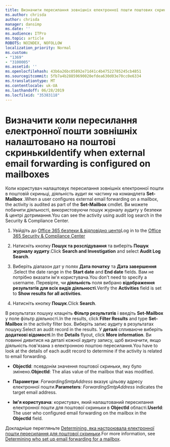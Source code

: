 ```yaml
---
title: Визначити пересилання зовнішніх електронної пошти поштових скриньок у журнали аудиту
ms.author: chrisda
author: chrisda
manager: dansimp
ms.date: ''
ms.audience: ITPro
ms.topic: article
ROBOTS: NOINDEX, NOFOLLOW
localization_priority: Normal
ms.custom:
- "1369"
- "3100005"
ms.assetid: ''
ms.openlocfilehash: 43b6a26bc05892e71d41c4b47522785245cb4851
ms.sourcegitcommit: 5fb7a4b28859690020efdea630d03e70cc0e6334
ms.translationtype: MT
ms.contentlocale: uk-UA
ms.lasthandoff: 06/28/2019
ms.locfileid: "35383118"
---
```

# <a name="identify-when-external-email-forwarding-is-configured-on-mailboxes"></a><span data-ttu-id="23141-102">Визначити коли пересилання електронної пошти зовнішніх налаштовано на поштові скриньки</span><span class="sxs-lookup"><span data-stu-id="23141-102">Identify when external email forwarding is configured on mailboxes</span></span>

<span data-ttu-id="23141-103">Коли користувач налаштовує пересилання зовнішніх електронної пошти в поштовій скриньці, діяльність аудит як частину на командлета **Set-Mailbox** .</span><span class="sxs-lookup"><span data-stu-id="23141-103">When a user configures external email forwarding on a mailbox, the activity is audited as part of the **Set-Mailbox** cmdlet.</span></span> <span data-ttu-id="23141-104">Ви можете побачити діяльності, використовуючи пошук журналу аудиту у безпеки & центрі дотримання.</span><span class="sxs-lookup"><span data-stu-id="23141-104">You can see the activity using audit log search in the Security & Compliance Center.</span></span>

1. <span data-ttu-id="23141-105">Увійдіть до [Office 365 безпеки & відповідно центр](https://protection.office.com/)</span><span class="sxs-lookup"><span data-stu-id="23141-105">Log in to the [Office 365 Security & Compliance Center](https://protection.office.com/)</span></span>

2. <span data-ttu-id="23141-106">Натисніть кнопку **Пошук та розслідування** та виберіть **Пошук журналу аудиту**.</span><span class="sxs-lookup"><span data-stu-id="23141-106">Click **Search and Investigation** and select **Audit Log Search**.</span></span>

3. <span data-ttu-id="23141-107">Виберіть діапазон дат у полях **Дата початку** та **Дата завершення** .</span><span class="sxs-lookup"><span data-stu-id="23141-107">Select the date range in the **Start date** and **End date** fields.</span></span> <span data-ttu-id="23141-108">Вам не потрібно вказати ім'я користувача.</span><span class="sxs-lookup"><span data-stu-id="23141-108">You don't need to specify a username.</span></span> <span data-ttu-id="23141-109">Перевірте, чи **діяльність** поля вибрано **відображення результатів для всіх видів діяльності**.</span><span class="sxs-lookup"><span data-stu-id="23141-109">Verify the **Activities** field is set to **Show results for all activities**.</span></span>

4. <span data-ttu-id="23141-110">Натисніть кнопку **Пошук**.</span><span class="sxs-lookup"><span data-stu-id="23141-110">Click **Search**.</span></span>

<span data-ttu-id="23141-111">В результатах пошуку клацніть **Фільтр результатів** і введіть **Set-Mailbox** у поле фільтр діяльності.</span><span class="sxs-lookup"><span data-stu-id="23141-111">In the results, click **Filter Results** and type **Set-Mailbox** in the activity filter box.</span></span> <span data-ttu-id="23141-112">Виберіть запис аудиту в результатах пошуку.</span><span class="sxs-lookup"><span data-stu-id="23141-112">Select an audit record in the results.</span></span> <span data-ttu-id="23141-113">У **деталі** спливаюче виберіть **додаткові відомості**.</span><span class="sxs-lookup"><span data-stu-id="23141-113">In the **Details** flyout, click **More information**.</span></span> <span data-ttu-id="23141-114">Ви повинні дивитися на деталі кожної аудиту запису, щоб визначити, якщо діяльність пов'язана з електронною поштою пересилання.</span><span class="sxs-lookup"><span data-stu-id="23141-114">You have to look at the details of each audit record to determine if the activity is related to email forwarding.</span></span>

- <span data-ttu-id="23141-115">**ObjectId**: псевдонім значення поштової скриньки, яку було змінено.</span><span class="sxs-lookup"><span data-stu-id="23141-115">**ObjectId**: The alias value of the mailbox that was modified.</span></span>

- <span data-ttu-id="23141-116">**Параметри**: _ForwardingSmtpAddress_ вказує цільову адресу електронної пошти.</span><span class="sxs-lookup"><span data-stu-id="23141-116">**Parameters**: _ForwardingSmtpAddress_ indicates the target email address.</span></span>

- <span data-ttu-id="23141-117">**Ім'я користувача**: користувач, який налаштований пересилання електронної пошти для поштової скриньки в **ObjectId** області.</span><span class="sxs-lookup"><span data-stu-id="23141-117">**UserId**: The user who configured email forwarding on the mailbox in the **ObjectId** field.</span></span>

<span data-ttu-id="23141-118">Докладніше перегляньте [Determining, яка настроювала електронної пошти пересилання для поштової скриньки](https://docs.microsoft.com/office365/securitycompliance/auditing-troubleshooting-scenarios#determining-who-set-up-email-forwarding-for-a-mailbox).</span><span class="sxs-lookup"><span data-stu-id="23141-118">For more information, see [Determining who set up email forwarding for a mailbox](https://docs.microsoft.com/office365/securitycompliance/auditing-troubleshooting-scenarios#determining-who-set-up-email-forwarding-for-a-mailbox).</span></span>
